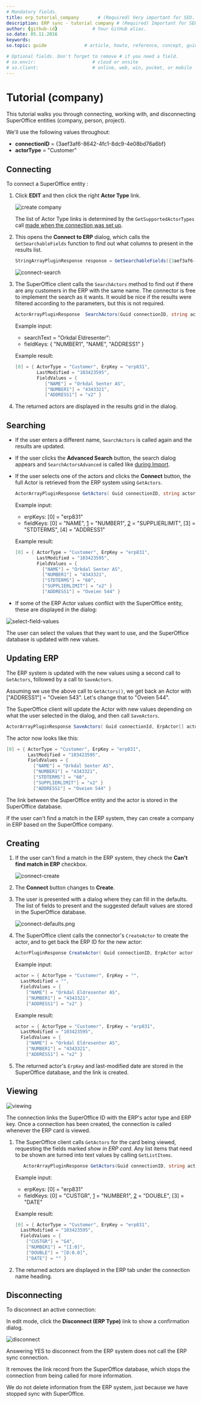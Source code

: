 ```yaml
---
# Mandatory fields.
title: erp_tutorial_company       # (Required) Very important for SEO.
description: ERP sync - tutorial company # (Required) Important for SEO.
author: {github-id}             # Your GitHub alias.
so.date: 05.11.2016
keywords:
so.topic: guide              # article, howto, reference, concept, guide

# Optional fields. Don't forget to remove # if you need a field.
# so.envir:                     # cloud or onsite
# so.client:                    # online, web, win, pocket, or mobile
---
```


# Tutorial (company)

This tutorial walks you through connecting, working with, and disconnecting SuperOffice entities (company, person, project).

We'll use the following values throughout:

* **connectionID** = {3aef3af6-8642-4fc1-8dc9-4e08bd76a6bf}
* **actorType** = "Customer"

## Connecting

To connect a SuperOffice entity :

1. Click **EDIT** and then click the right **Actor Type** link.

    ![create company][img1]

    The list of Actor Type links is determined by the `GetSupportedActorTypes` call [made when the connection was set up][1].

2. This opens the **Connect to ERP** dialog, which calls the `GetSearchableFields` function to find out what columns to present in the results list.

    ```csharp
    StringArrayPluginResponse response = GetSearchableFields({3aef3af6-8642-4fc1-8dc9-4e08bd76a6bf}, "Customer");
    ```

    ![connect-search][img2]

3. The SuperOffice client calls the `SearchActors` method to find out if there are any customers in the ERP with the same name. The connector is free to implement the search as it wants. It would be nice if the results were filtered according to the parameters, but this is not required.

    ```csharp
    ActorArrayPluginResponse  SearchActors(Guid connectionID, string actorType, string searchText, string[] fieldKeys )
    ```

    Example input:

    * searchText = "Orkdal Eldresenter":
    * fieldKeys: { "NUMBER1", "NAME", "ADDRESS1" }

    Example result:

    ```csharp
    [0] = { ActorType = "Customer", ErpKey = "erp831",
            LastModified = "103423595",
            FieldValues = {
               ["NAME"] = "Orkdal Senter AS",
               ["NUMBER1"] = "4343321",
               ["ADDRESS1"] = "x2" }
    ```

4. The returned actors are displayed in the results grid in the dialog.

## Searching

* If the user enters a different name, `SearchActors` is called again and the results are updated.

* If the user clicks the **Advanced Search** button, the search dialog appears and `SearchActorsAdvanced` is called like [during Import][2].

* If the user selects one of the actors and clicks the **Connect** button, the full Actor is retrieved from the ERP system using `GetActors`.

  ```csharp
  ActorArrayPluginResponse GetActors( Guid connectionID, string actorType, string[] erpKeys, string[] fieldKeys )
  ```

  Example input:

  * erpKeys: [0] = "erp831"
  * fieldKeys: [0] = "NAME", [1] = "NUMBER1", [2] = "SUPPLIERLIMIT", [3] = "STDTERMS", [4] = "ADDRESS1"

  Example result:

  ```csharp
  [0] = { ActorType = "Customer", ErpKey = "erp831",
          LastModified = "103423595",
          FieldValues = {
            ["NAME"] = "Orkdal Senter AS",
            ["NUMBER1"] = "4343321",
            ["STDTERMS"] = "60",
            ["SUPPLIERLIMIT"] = "x2" }
            ["ADDRESS1"] = "Oveien 544" }
  ```

* If some of the ERP Actor values conflict with the SuperOffice entity, these are displayed in the dialog:

![select-field-values][img3]

The user can select the values that they want to use, and the SuperOffice database is updated with new values.

## Updating ERP

The ERP system is updated with the new values using a second call to `GetActors`, followed by a call to `SaveActors`.

Assuming we use the above call to `GetActors()`, we get back an Actor with ["ADDRESS1"] = "Oveien 543". Let's change that to "Oveien 544".

The SuperOffice client will update the Actor with new values depending on what the user selected in the dialog, and then call `SaveActors`.

```csharp
ActorArrayPluginResponse SaveActors( Guid connectionId, ErpActor[] actors )
```

The actor now looks like this:

```csharp
[0] = { ActorType = "Customer", ErpKey = "erp831",
        LastModified = "103423595",
        FieldValues = {
          ["NAME"] = "Orkdal Senter AS",
          ["NUMBER1"] = "4343321",
          ["STDTERMS"] = "60",
          ["SUPPLIERLIMIT"] = "x2" }
          ["ADDRESS1"] = "Oveien 544" }
```

The link between the SuperOffice entity and the actor is stored in the SuperOffice database.

If the user can't find a match in the ERP system, they can create a company in ERP based on the SuperOffice company.

## Creating

1. If the user can't find a match in the ERP system, they check the **Can't find match in ERP** checkbox.

    ![connect-create][img4]

2. The **Connect** button changes to **Create**.

3. The user is presented with a dialog where they can fill in the defaults. The list of fields to present and the suggested default values are stored in the SuperOffice database.

    ![connect-defaults.png][img5]

4. The SuperOffice client calls the connector's `CreateActor` to create the actor, and to get back the ERP ID for the new actor:

    ```csharp
    ActorPluginResponse CreateActor( Guid connectionID, ErpActor actor )
    ```

    Example input:

    ```csharp
    actor = { ActorType = "Customer", ErpKey = "",
      LastModified = "",
      FieldValues = {
        ["NAME"] = "Orkdal Eldresenter AS",
        ["NUMBER1"] = "4343321",
        ["ADDRESS1"] = "x2" }
    ```

    Example result:

    ```csharp
    actor = { ActorType = "Customer", ErpKey = "erp831",
      LastModified = "103423595",
      FieldValues = {
        ["NAME"] = "Orkdal Eldresenter AS",
        ["NUMBER1"] = "4343321",
        ["ADDRESS1"] = "x2" }
    ```

5. The returned actor's `ErpKey` and last-modified date are stored in the SuperOffice database, and the link is created.

## Viewing

![viewing][img6]

The connection links the SuperOffice ID with the ERP's actor type and ERP key. Once a connection has been created, the connection is called whenever the ERP card is viewed.

1. The SuperOffice client calls `GetActors` for the card being viewed, requesting the fields marked *show in ERP card*. Any list items that need to be shown are turned into text values by calling `GetListItems`.

    ```csharp
       ActorArrayPluginResponse GetActors(Guid connectionID, string actorType, string[] erpKeys, string[] fieldKeys )
    ```

    Example input:

    * erpKeys: [0] = "erp831"
    * fieldKeys: [0] = "CUSTGR", [1] = "NUMBER1", [2] = "DOUBLE", [3] = "DATE"

    Example result:

    ```csharp
    [0] = { ActorType = "Customer", ErpKey = "erp831",
      LastModified = "103423595",
      FieldValues = {
        ["CUSTGR"] = "G4",
        ["NUMBER1"] = "[I:0]",
        ["DOUBLE"] = "[D:0.0]",
        ["DATE"] = "" }
    ```

2. The returned actors are displayed in the ERP tab under the connection name heading.

## Disconnecting

To disconnect an active connection:

In edit mode, click the **Disconnect (ERP Type)** link to show a confirmation dialog.

![disconnect][img7]

Answering YES to disconnect from the ERP system does not call the ERP sync connection.

It removes the link record from the SuperOffice database, which stops the connection from being called for more information.

We do not delete information from the ERP system, just because we have stopped sync with SuperOffice.

<!-- Referenced links -->
[1]: set-up-connection.md
[2]: import.md

<!-- Referenced images -->
[img1]: media/connecting.png
[img2]: media/connect-search.png
[img3]: media/select-field-values.png
[img4]: media/connect-create.png
[img5]: media/connect-defaults.png
[img6]: media/viewing.png
[img7]: media/disconnect.png
